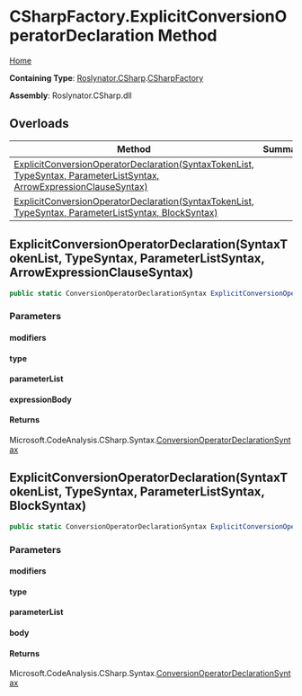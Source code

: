 # CSharpFactory\.ExplicitConversionOperatorDeclaration Method

[Home](../../../../README.md)

**Containing Type**: [Roslynator.CSharp](../../README.md)\.[CSharpFactory](../README.md)

**Assembly**: Roslynator\.CSharp\.dll

## Overloads

| Method | Summary |
| ------ | ------- |
| [ExplicitConversionOperatorDeclaration(SyntaxTokenList, TypeSyntax, ParameterListSyntax, ArrowExpressionClauseSyntax)](#Roslynator_CSharp_CSharpFactory_ExplicitConversionOperatorDeclaration_Microsoft_CodeAnalysis_SyntaxTokenList_Microsoft_CodeAnalysis_CSharp_Syntax_TypeSyntax_Microsoft_CodeAnalysis_CSharp_Syntax_ParameterListSyntax_Microsoft_CodeAnalysis_CSharp_Syntax_ArrowExpressionClauseSyntax_) | |
| [ExplicitConversionOperatorDeclaration(SyntaxTokenList, TypeSyntax, ParameterListSyntax, BlockSyntax)](#Roslynator_CSharp_CSharpFactory_ExplicitConversionOperatorDeclaration_Microsoft_CodeAnalysis_SyntaxTokenList_Microsoft_CodeAnalysis_CSharp_Syntax_TypeSyntax_Microsoft_CodeAnalysis_CSharp_Syntax_ParameterListSyntax_Microsoft_CodeAnalysis_CSharp_Syntax_BlockSyntax_) | |

## ExplicitConversionOperatorDeclaration\(SyntaxTokenList, TypeSyntax, ParameterListSyntax, ArrowExpressionClauseSyntax\)<a name="Roslynator_CSharp_CSharpFactory_ExplicitConversionOperatorDeclaration_Microsoft_CodeAnalysis_SyntaxTokenList_Microsoft_CodeAnalysis_CSharp_Syntax_TypeSyntax_Microsoft_CodeAnalysis_CSharp_Syntax_ParameterListSyntax_Microsoft_CodeAnalysis_CSharp_Syntax_ArrowExpressionClauseSyntax_"></a>

```csharp
public static ConversionOperatorDeclarationSyntax ExplicitConversionOperatorDeclaration(SyntaxTokenList modifiers, TypeSyntax type, ParameterListSyntax parameterList, ArrowExpressionClauseSyntax expressionBody)
```

### Parameters

#### modifiers





#### type





#### parameterList





#### expressionBody





#### Returns

Microsoft\.CodeAnalysis\.CSharp\.Syntax\.[ConversionOperatorDeclarationSyntax](https://docs.microsoft.com/en-us/dotnet/api/microsoft.codeanalysis.csharp.syntax.conversionoperatordeclarationsyntax)

## ExplicitConversionOperatorDeclaration\(SyntaxTokenList, TypeSyntax, ParameterListSyntax, BlockSyntax\)<a name="Roslynator_CSharp_CSharpFactory_ExplicitConversionOperatorDeclaration_Microsoft_CodeAnalysis_SyntaxTokenList_Microsoft_CodeAnalysis_CSharp_Syntax_TypeSyntax_Microsoft_CodeAnalysis_CSharp_Syntax_ParameterListSyntax_Microsoft_CodeAnalysis_CSharp_Syntax_BlockSyntax_"></a>

```csharp
public static ConversionOperatorDeclarationSyntax ExplicitConversionOperatorDeclaration(SyntaxTokenList modifiers, TypeSyntax type, ParameterListSyntax parameterList, BlockSyntax body)
```

### Parameters

#### modifiers





#### type





#### parameterList





#### body





#### Returns

Microsoft\.CodeAnalysis\.CSharp\.Syntax\.[ConversionOperatorDeclarationSyntax](https://docs.microsoft.com/en-us/dotnet/api/microsoft.codeanalysis.csharp.syntax.conversionoperatordeclarationsyntax)

